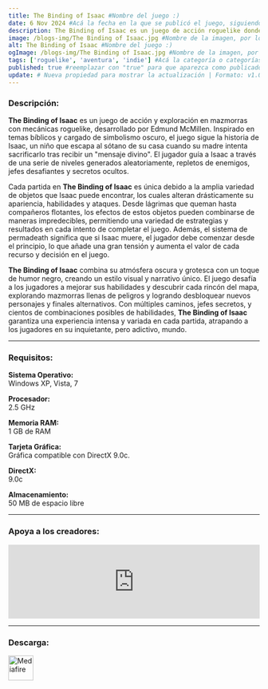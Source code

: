 ```yaml
---
title: The Binding of Isaac #Nombre del juego :)
date: 6 Nov 2024 #Acá la fecha en la que se publicó el juego, siguiendo este formato: Dia "30", Mes "Oct", Año "2024" = como debe quedar: 30 Oct 2024
description: The Binding of Isaac es un juego de acción roguelike donde controlas a Isaac mientras explora mazmorras generadas aleatoriamente, enfrentando monstruos y recogiendo ítems que cambian sus habilidades. Cada partida es única, con una atmósfera oscura y cientos de combinaciones posibles para sobrevivir. #Acá una mini descripción del juego
image: /blogs-img/The Binding of Isaac.jpg #Nombre de la imagen, por lo general es exactamente el mismo nombre que el juego excluyendo lo ":" (Dos puntos)
alt: The Binding of Isaac #Nombre del juego :)
ogImage: /blogs-img/The Binding of Isaac.jpg #Nombre de la imagen, por lo general es exactamente el mismo nombre que el juego excluyendo lo ":" (Dos puntos)
tags: ['roguelike', 'aventura', 'indie'] #Acá la categoría o categorías del juego, si es más de una se coloca en este formato: ['categoría1', 'categoría2']
published: true #reemplazar con "true" para que aparezca como publicado
update: # Nueva propiedad para mostrar la actualización | Formato: v1.0.0
---
```


<!--En VSCode seleccionando una palabra, por ejemplo: "The Binding of Isaac" y apretando Ctrl+F2 se seleccionan todas las palabras iguales-->

### Descripción:
**The Binding of Isaac** es un juego de acción y exploración en mazmorras con mecánicas roguelike, desarrollado por Edmund McMillen. Inspirado en temas bíblicos y cargado de simbolismo oscuro, el juego sigue la historia de Isaac, un niño que escapa al sótano de su casa cuando su madre intenta sacrificarlo tras recibir un "mensaje divino". El jugador guía a Isaac a través de una serie de niveles generados aleatoriamente, repletos de enemigos, jefes desafiantes y secretos ocultos.

Cada partida en **The Binding of Isaac** es única debido a la amplia variedad de objetos que Isaac puede encontrar, los cuales alteran drásticamente su apariencia, habilidades y ataques. Desde lágrimas que queman hasta compañeros flotantes, los efectos de estos objetos pueden combinarse de maneras impredecibles, permitiendo una variedad de estrategias y resultados en cada intento de completar el juego. Además, el sistema de permadeath significa que si Isaac muere, el jugador debe comenzar desde el principio, lo que añade una gran tensión y aumenta el valor de cada recurso y decisión en el juego.

**The Binding of Isaac** combina su atmósfera oscura y grotesca con un toque de humor negro, creando un estilo visual y narrativo único. El juego desafía a los jugadores a mejorar sus habilidades y descubrir cada rincón del mapa, explorando mazmorras llenas de peligros y logrando desbloquear nuevos personajes y finales alternativos. Con múltiples caminos, jefes secretos, y cientos de combinaciones posibles de habilidades, **The Binding of Isaac** garantiza una experiencia intensa y variada en cada partida, atrapando a los jugadores en su inquietante, pero adictivo, mundo.
<!--Prompt para Chat-GPT: Hazme una descripción para el juego "The Binding of Isaac" y cada que menciones "The Binding of Isaac" ponlo en negrita -->

---

### Requisitos:
**Sistema Operativo:**  
Windows XP, Vista, 7

**Procesador:**  
2.5 GHz

**Memoria RAM:**  
1 GB de RAM

**Tarjeta Gráfica:**  
Gráfica compatible con DirectX 9.0c.

**DirectX:**  
9.0c

**Almacenamiento:**  
50 MB de espacio libre

<!--Si falta o sobra un requisito se quita o se agrega manteniendo el mismo formato-->

---

### Apoya a los creadores:
<iframe src="https://store.steampowered.com/widget/113200" frameborder="0" style="background-color: transparent; width: 100% !important; aspect-ratio: 646 / 190;"></iframe>

<!--Reemplazar los numeros (AppID) del juego (en este caso 2668510) por el numero (AppID) correspondiente con el juego a publicar-->
<!--El AppID se encuentra en la URL del Juego en Steam-->

---

### Descarga:

[<img src="https://gist.github.com/cxmeel/0dbc95191f239b631c3874f4ccf114e2/raw/download.svg" alt="Mediafire" height="50" />](https://www.mediafire.com/file/nghqox5u75qpdzv/The+Binding+Of+Isaac.zip/file)

<!-- # se debe reemplazar por el link de descarga-->

<!--NOMBRE-DEL-SERVICIO se debe reemplazar por el servicio donde está subido el juego-->
